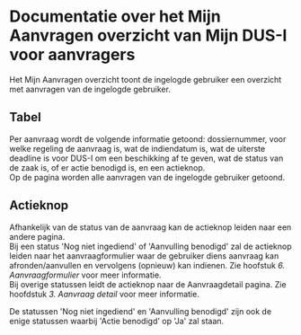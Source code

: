 # Documentatie over het Mijn Aanvragen overzicht van Mijn DUS-I voor aanvragers

Het Mijn Aanvragen overzicht toont de ingelogde gebruiker een overzicht met aanvragen van de ingelogde gebruiker.

## Tabel

Per aanvraag wordt de volgende informatie getoond: dossiernummer, voor welke regeling de aanvraag is, wat de indiendatum is, wat de uiterste deadline is voor DUS-I om een beschikking af te geven, wat de status van de zaak is, of er actie benodigd is, en een actieknop.  
Op de pagina worden alle aanvragen van de ingelogde gebruiker getoond.

## Actieknop

Afhankelijk van de status van de aanvraag kan de actieknop leiden naar een andere pagina.  
Bij een status 'Nog niet ingediend' of 'Aanvulling benodigd' zal de actieknop leiden naar het aanvraagformulier waar de gebruiker diens aanvraag kan afronden/aanvullen en vervolgens (opnieuw) kan indienen. Zie hoofstuk _6. Aanvraagformulier_ voor meer informatie.  
Bij overige statussen leidt de actieknop naar de Aanvraagdetail pagina. Zie hoofdstuk _3. Aanvraag detail_ voor meer informatie.  

De statussen 'Nog niet ingediend' en 'Aanvulling benodigd' zijn ook de enige statussen waarbij 'Actie benodigd' op 'Ja' zal staan.

